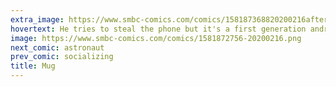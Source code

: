 ```yaml
---
extra_image: https://www.smbc-comics.com/comics/158187368820200216after.png
hovertext: He tries to steal the phone but it's a first generation android.
image: https://www.smbc-comics.com/comics/1581872756-20200216.png
next_comic: astronaut
prev_comic: socializing
title: Mug
---
```


